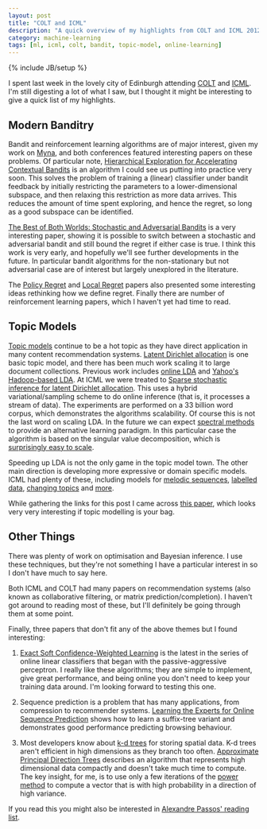 ```yaml
---
layout: post
title: "COLT and ICML"
description: "A quick overview of my highlights from COLT and ICML 2012"
category: machine-learning
tags: [ml, icml, colt, bandit, topic-model, online-learning]
---
```

{% include JB/setup %}

I spent last week in the lovely city of Edinburgh attending [COLT](http://www.ttic.edu/colt2012/) and [ICML](http://icml.cc/2012/). I'm still digesting a lot of what I saw, but I thought it might be interesting to give a quick list of my highlights.

## Modern Banditry

Bandit and reinforcement learning algorithms are of major interest, given my work on [Myna](http://mynaweb.com/), and both conferences featured interesting papers on these problems. Of particular note, [Hierarchical Exploration for Accelerating Contextual Bandits](http://icml.cc/2012/papers/933.pdf) is an algorithm I could see us putting into practice very soon. This solves the problem of training a (linear) classifier under bandit feedback by initially restricting the parameters to a lower-dimensional subspace, and then relaxing this restriction as more data arrives. This reduces the amount of time spent exploring, and hence the regret, so long as a good subspace can be identified.

[The Best of Both Worlds: Stochastic and Adversarial Bandits](http://jmlr.csail.mit.edu/proceedings/papers/v23/bubeck12b/bubeck12b.pdf) is a very interesting paper, showing it is possible to switch between a stochastic and adversarial bandit and still bound the regret if either case is true. I think this work is very early, and hopefully we'll see further developments in the future. In particular bandit algorithms for the non-stationary but not adversarial case are of interest but largely unexplored in the literature.

The [Policy Regret](http://icml.cc/2012/papers/749.pdf) and [Local Regret](http://icml.cc/2012/papers/803.pdf) papers also presented some interesting ideas rethinking how we define regret. Finally there are number of reinforcement learning papers, which I haven't yet had time to read.

## Topic Models

[Topic models](http://en.wikipedia.org/wiki/Topic_model) continue to be a hot topic as they have direct application in many content recommendation systems. [Latent Dirichlet allocation](http://en.wikipedia.org/wiki/Latent_Dirichlet_allocation) is one basic topic model, and there has been much work scaling it to large document collections. Previous work includes [online LDA](http://www.cs.princeton.edu/~blei/papers/HoffmanBleiBach2010b.pdf)
and [Yahoo's Hadoop-based LDA](https://github.com/shravanmn/Yahoo_LDA). At ICML we were treated to [Sparse stochastic inference for latent Dirichlet allocation](http://icml.cc/2012/papers/784.pdf). This uses a hybrid variational/sampling scheme to do online inference (that is, it processes a stream of data). The experiments are performed on a 33 billion word corpus, which demonstrates the algorithms scalability. Of course this is not the last word on scaling LDA. In the future we can expect [spectral methods](http://arxiv.org/abs/1204.6703) to provide an alternative learning paradigm. In this particular case the algorithm is based on the singular value decomposition, which is [surprisingly easy to scale](http://www.stanford.edu/group/mmds/slides2010/Martinsson.pdf).

Speeding up LDA is not the only game in the topic model town. The other main direction is developing more expressive or domain specific models. ICML had plenty of these, including models for [melodic sequences](http://icml.cc/2012/papers/585.pdf), [labelled data](http://icml.cc/2012/papers/387.pdf), [changing topics](http://icml.cc/2012/papers/476.pdf) and [more](http://icml.cc/2012/papers/113.pdf).

While gathering the links for this post I came across [this paper](http://www.cs.cmu.edu/~amahmed/papers/UserModeling_KDD11.pdf), which looks very very interesting if topic modelling is your bag.

## Other Things

There was plenty of work on optimisation and Bayesian inference. I use these techniques, but they're not something I have a particular interest in so I don't have much to say here.

Both ICML and COLT had many papers on recommendation systems (also known as collaborative filtering, or matrix prediction/completion). I haven't got around to reading most of these, but I'll definitely be going through them at some point.

Finally, three papers that don't fit any of the above themes but I found interesting:

1. [Exact Soft Confidence-Weighted Learning](http://icml.cc/2012/papers/86.pdf) is the latest in the series of online linear classifiers that began with the passive-aggressive perceptron. I really like these algorithms; they are simple to implement, give great performance, and being online you don't need to keep your training data around. I'm looking forward to testing this one.

2. Sequence prediction is a problem that has many applications, from compression to recommender systems. [Learning the Experts for Online Sequence Prediction](http://icml.cc/2012/papers/471.pdf) shows how to learn a suffix-tree variant and demonstrates good performance predicting browsing behaviour.

3. Most developers know about [k-d trees](http://en.wikipedia.org/wiki/K-d_tree) for storing spatial data. K-d trees aren't efficient in high dimensions as they branch too often. [Approximate Principal Direction Trees](http://icml.cc/2012/papers/348.pdf) describes an algorithm that represents high dimensional data compactly and doesn't take much time to compute. The key insight, for me, is to use only a few iterations of the [power method](http://en.wikipedia.org/wiki/Power_iteration) to compute a vector that is with high probability in a direction of high variance.

If you read this you might also be interested in [Alexandre Passos' reading list](http://atpassos.posterous.com/icml-2012-reading-list).
